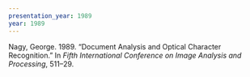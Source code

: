 ```yaml
---
presentation_year: 1989
year: 1989
---
```


Nagy, George. 1989. “Document Analysis and Optical Character Recognition.” In <i>Fifth International Conference on Image Analysis and Processing</i>, 511–29.